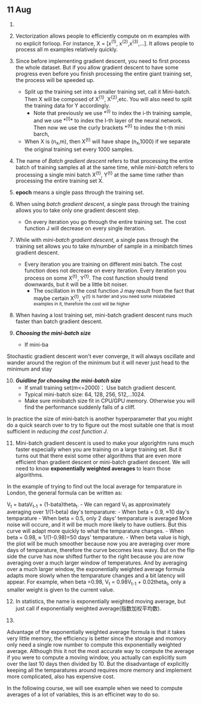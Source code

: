 ## 11 Aug
1. 

2. Vectorization allows people to efficiently compute on m examples with no explicit forloop. For instance, X = [x<sup>(1)</sup>, x<sup>(2)</sup>,x<sup>(3)</sup>,...]. It allows people to process all m examples relatively quickly.

3. Since before implementing gradient descent, you need to first process the whole dataset. But if you allow gradient descent to have some progress even before you finish processing the entire giant training set, the process will be speeded up.
	- Split up the training set into a smaller training set, call it Mini-batch. Then X will be composed of X<sup>{1}</sup>, X<sup>{2}</sup>,etc. You will also need to split the training data for Y accordingly.
		- Note that previously we use \*<sup>(i)</sup> to index the i-th training sample, and we use \*<sup>\[l\]</sup>* to index the l-th layer of the neural network. Then now we use the curly brackets \*<sup>{t}</sup> to index the t-th mini barch,
	- When X is (n<sub>x</sub>,m), then X<sup>{t}</sup> will have shape (n<sub>x</sub>,1000) if we separate the original training set every 1000 samples.

4. The name of *Batch gradient descent* refers to that processing the entire batch of training samples all at the same time, while *mini-batch* refers to processing a single mini batch X<sup>{t}</sup>, Y<sup>{t}</sup> at the same time rather than processing the entire training set X.

5. **epoch** means a single pass through the training set.

6. When using *batch gradient descent*, a single pass through the training allows you to take only one gradient descent step.
	- On every iteration you go through the entire training set. The cost function J will decrease on every single iteration.

7. While with *mini-batch gradient descent*, a single pass through the training set allows you to take m/number of sample in a minibatch times gradient descent.
	- Every iteration you are training on different mini batch. The cost function does not decrease on every iteration. Every iteration you process on some X<sup>{t}</sup>, Y<sup>{t}</sup>. The cost function should trend downwards, but it will be a little bit noiser.
		- The oscillation in the cost function J may result from the fact that maybe certain  X<sup>{t}</sup>, Y<sup>{t} is harder and you need some mislabeled examples in it, therefore the cost will be higher  

8. When having a lost training set, mini-batch gradient descent runs much faster than batch gradient descent.

9. ***Choosing the mini-batch size***
	- If mini-ba

Stochastic gradient descent won't ever converge, it will always oscillate and wander around the region of the minimum but it will never just head to the minimum and stay  

10. ***Guidline for choosing the mini-batch size***
	- If small training set(m<=2000)： Use batch gradient descent.
	- Typical mini-batch size: 64, 128, 256, 512,...1024.
	- Make sure minibatch size fit in CPU/GPU memory. Otherwise you will find the performance suddenly falls of  a cliff.

In practice the size of mini-batch is another hyperparameter that you might do a quick search over to try to figure out the most suitable one that is most sufficient in *reducing the cost function J*.

11. Mini-batch gradient descent is used to make your algorightm runs much faster especially when you are training on a large training set. But it turns out that there exist some other algorithms that are even more efficient than gradient descent or mini-batch gradient descent. We will need to know **exponentially weighted averages** to learn those algorithms.

In the example of trying to find out the local average for temparature in London, the general formula can be written as:

V<sub>t</sub> = bataV<sub>t-1</sub> + (1-bata)theta<sub>t</sub>. 	- We can regard V<sub>t</sub> as approximately averaging over 1/(1-beta) day's temparature:
		- When beta = 0.9, ≈10 day's temparature
	 	- When beta = 0.5, only 2 days' temparature is averaged
			More noise will occure, and it will be much more likely to have outliers. But this curve will adapt more quickly to what the temparature changes.
		- When beta = 0.98, ≈ 1/(1-0.98)=50 days' temparature.
			- When beta value is high, the plot will be much smoother because now you are averaging over more days of temparature, therefore the curve becomes less wavy. But on the flip side the curve has now shifted further to the right because you are now averaging over a much larger window of temperatures. And by averaging over a much larger window, the exponentially weighted average formula adapts more slowly when the temparature changes and a bit latency will appear. For example, when beta =0.98, V<sub>t</sub> = 0.98V<sub>t-1</sub> + 0.02theta<sub>t</sub>, only a smaller weight is given to the current value. 

12. In statistics, the name is exponentially weighted moving average, but just call if exponentially weighted average(指数加权平均数). 

13. 


Advantage of the exponentially weighted average formula is that it takes very little memory, the efficiency is better since the storage and momory only need a single row number to compute this exponentially weighted average. Although this it not the most accurate way to compute the average if you were to compute a moving window, you actually can explicitly sum over the last 10 days then divided by 10. But the disadvantage of explicitly keeping all the temparatures around requires more memory and implement more complicated, also has expensive cost.

In the following course, we will see example when we need to compute averages of a lot of variables, this is an efficinet way to do so.
